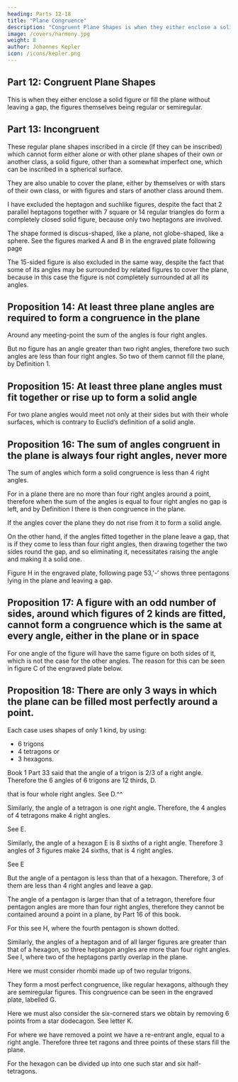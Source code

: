 ```yaml
---
heading: Parts 12-18
title: "Plane Congruence"
description: "Congruent Plane Shapes is when they either enclose a solid figure or fill the plane without leaving a gap, the figures themselves being regular or semiregular"
image: /covers/harmony.jpg
weight: 8
author: Johannes Kepler
icon: /icons/kepler.png
---
```



## Part 12: Congruent Plane Shapes

This is when they either enclose a solid figure or fill the plane without leaving a gap, the figures themselves being
regular or semiregular.



## Part 13: Incongruent

These regular plane shapes inscribed in a circle (if they can be inscribed) which cannot form either alone or with other plane shapes of their own or another class, a solid figure, other than a somewhat imperfect one, which can be inscribed in a spherical surface. 

They are also unable to cover the plane, either by themselves or with stars of their own class, or with figures and stars of another class around them.

I have excluded the heptagon and suchlike figures, despite the fact that 2 parallel heptagons together with 7 square or 14 regular triangles do form a completely closed solid figure, because only two heptagons are involved. 

The shape formed is discus-shaped, like a plane, not globe-shaped, like a sphere. See the figures marked A and B in the engraved plate following page 

The 15-sided figure is also excluded in the same way, despite the fact that some of its angles may be surrounded by related figures to cover the plane, because in this case the figure is not completely surrounded
at all its angles.


## Proposition 14: At least three plane angles are required to form a congruence in the plane

Around any meeting-point the sum of the angles is four right angles.

But no figure has an angle greater than two right angles, therefore two such angles are less than four right angles. So two of them cannot fill the plane, by Definition 1.


## Proposition 15: At least three plane angles must fit together or rise up to form a solid angle

For two plane angles would meet not only at their sides but with their whole surfaces, which is contrary to Euclid’s definition of a solid angle.


## Proposition 16: The sum of angles congruent in the plane is always four right angles, never more

The sum of angles which form a solid congruence is less than 4 right angles.

For in a plane there are no more than four right angles around a point, therefore when the sum of the angles is equal to four right angles no gap is left, and by Definition I there is then congruence in the plane. 

If the angles cover the plane they do not rise from it to form a solid angle.

On the other hand, if the angles fitted together in the plane leave a gap, that is if they come to less than four right angles, then drawing together the two sides round the gap, and so eliminating it, necessitates raising the angle and making it a solid one.

Figure H in the engraved plate, following page 53,'-’ shows three pentagons lying in the plane and leaving a gap.


## Proposition 17: A figure with an odd number of sides, around which figures of 2 kinds are fitted, cannot form a congruence which is the same at every angle, either in the plane or in space

For one angle of the figure will have the same figure on both sides of it, which is not the case for the other angles. The reason for this can be seen in figure C of the engraved plate below.


## Proposition 18: There are only 3 ways in which the plane can be filled most perfectly around a point.

Each case uses shapes of only 1 kind, by using:
- 6 trigons
- 4 tetragons or
- 3 hexagons.

Book 1 Part 33 said that the angle of a trigon is 2/3 of a right angle. Therefore the 6 angles of 6 trigons are 12 thirds,
D.

that is four whole right angles. See D.^^

Similarly, the angle of a tetragon is one right angle. Therefore, the 4 angles of 4 tetragons make 4 right angles. 

See E. 

Similarly, the angle of a hexagon E is 8 sixths of a right angle. Therefore 3 angles of 3 figures make 24 sixths, that is 4 right angles. 

See E 

But the angle of a pentagon is less than that of a hexagon. Therefore, 3 of them are less than 4 right angles and leave a gap. 

The angle of a pentagon is larger than that of a tetragon, therefore four pentagon angles are more than four right angles, therefore they cannot be contained around a point in a plane, by Part 16 of this book. 

For this see H, where the fourth pentagon is shown dotted. 

Similarly, the angles of a heptagon and of all larger figures are greater than that of a hexagon, so three heptagon
angles are more than four right angles. See I, where two of the heptagons partly
overlap in the plane.

Here we must consider rhombi made up of two regular trigons. 

They form a most perfect congruence, like regular hexagons, although they are semiregular
figures. This congruence can be seen in the engraved plate, labelled G.

Here we must also consider the six-cornered stars we obtain by removing 6 points from a star dodecagon. See letter K. 

For where we have removed a point we have a re-entrant angle, equal to a right angle. Therefore three tet­
ragons and three points of these stars fill the plane. 

For the hexagon can be divided up into one such star and six half-tetragons.
